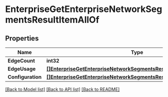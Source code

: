 # EnterpriseGetEnterpriseNetworkSegmentsResultItemAllOf

## Properties

Name | Type | Description | Notes
------------ | ------------- | ------------- | -------------
**EdgeCount** | **int32** |  | [optional] 
**EdgeUsage** | [**[]EnterpriseGetEnterpriseNetworkSegmentsResultItemAllOfEdgeUsage**](enterprise_get_enterprise_network_segments_result_item_allOf_edgeUsage.md) |  | [optional] 
**Configuration** | [**[]EnterpriseGetEnterpriseNetworkSegmentsResultItemAllOfConfiguration**](enterprise_get_enterprise_network_segments_result_item_allOf_configuration.md) |  | [optional] 

[[Back to Model list]](../README.md#documentation-for-models) [[Back to API list]](../README.md#documentation-for-api-endpoints) [[Back to README]](../README.md)


